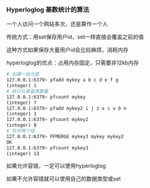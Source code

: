 ### Hyperloglog 基数统计的算法

一个人访问一个网站多次，还是算作一个人

传统方式：用set保存用户id，set一样直接会覆盖之前的值

这种方式如果保存大量用户id会比较麻烦，消耗内存

hyperloglog的优点：占用内存固定，只需要非12kb内存

```bash
# 创建一组元素
127.0.0.1:6379> pfadd mykey a b c d e f g
(integer) 1
# 统计元素基类数量
127.0.0.1:6379> pfcount mykey
(integer) 7
127.0.0.1:6379> pfadd mykey2 i j z x c v b n
(integer) 1
127.0.0.1:6379> pfcount mykey2
(integer) 8
# 合并两个组
127.0.0.1:6379> PFMERGE mykey3 mykey mykey2
OK
127.0.0.1:6379> pfcount mykey3
(integer) 13
```

如果允许容错，一定可以使用hyperloglog

如果不允许容错就可以使用自己的数据类型或set